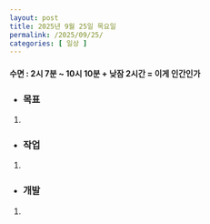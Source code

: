 ```yaml
---
layout: post
title: 2025년 9월 25일 목요일
permalink: /2025/09/25/
categories: [ 일상 ]
---
```

#### 수면 : 2시 7분 ~ 10시 10분 + 낮잠 2시간 = 이게 인간인가
* ### 목표
1. 

* ### 작업
1. 

* ### 개발
1. 
